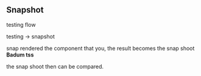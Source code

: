 ## Snapshot

testing flow

testing -> snapshot

snap rendered the component that you, the result becomes the snap shoot **Badum tss**

the snap shoot then can be compared.